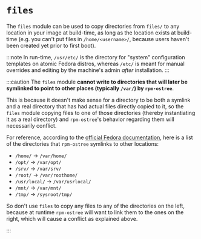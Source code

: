 # `files`

The `files` module can be used to copy directories from `files/` to
any location in your image at build-time, as long as the location exists at
build-time (e.g. you can't put files in `/home/<username>/`, because users
haven't been created yet prior to first boot).

:::note
In run-time, `/usr/etc/` is the directory for "system"
configuration templates on atomic Fedora distros, whereas `/etc/` is meant for
manual overrides and editing by the machine's admin *after* installation.
:::

:::caution
The `files` module **cannot write to directories that will later be symlinked
to point to other places (typically `/var/`) by `rpm-ostree`**.

This is because it doesn't make sense for a directory to be both a symlink and
a real directory that has had actual files directly copied to it, so the
`files` module copying files to one of those directories (thereby instantiating
it as a real directory) and `rpm-ostree`'s behavior regarding them will
necessarily conflict.

For reference, according to the [official Fedora
documentation](https://docs.fedoraproject.org/en-US/fedora-silverblue/technical-information/#filesystem-layout),
here is a list of the directories that `rpm-ostree` symlinks to other
locations:

- `/home/` → `/var/home/`
- `/opt/` → `/var/opt/`
- `/srv/` → `/var/srv/`
- `/root/` → `/var/roothome/`
- `/usr/local/` → `/var/usrlocal/`
- `/mnt/` → `/var/mnt/`
- `/tmp/` → `/sysroot/tmp/`

So don't use `files` to copy any files to any of the directories on the left,
because at runtime `rpm-ostree` will want to link them to the ones on the
right, which will cause a conflict as explained above.

:::
